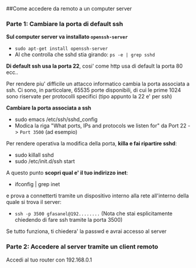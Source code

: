 ##Come accedere da remoto a un computer server

### Parte 1: Cambiare la porta di default ssh

**Sul computer server va installato `openssh-server`**
* `sudo apt-get install openssh-server`
* Al che controlla che sshd stia girando: `ps -e | grep sshd`

**Di default ssh usa la porta 22**, cosi' come http usa di default la porta 80 ecc..

Per rendere piu' difficile un attacco informatico cambia la porta associata a ssh. Ci sono, in particolare, 65535 porte disponibili, di cui le prime 1024 sono riservate per protocolli specifici (tipo appunto la 22 e' per ssh)

**Cambiare la porta associata a ssh**

* sudo emacs /etc/ssh/sshd_config
* Modica la riga "What ports, IPs and protocols we listen for" da Port 22 -> `Port 3500` (ad esempio)

Per rendere operativa la modifica della porta, **killa e fai ripartire sshd**:

* sudo killall sshd
* sudo /etc/init.d/ssh start

A questo punto **scopri qual e' il tuo indirizzo inet**:
* ifconfig | grep inet

e prova a connetterti tramite un dispositivo interno alla rete all'interno della quale si trova il server:

* `ssh -p 3500 gfasanel@192........` (Nota che stai esplicitamente chiedendo di fare ssh tramite la porta 3500)

Se tutto funziona, ti chiedera' la passwd e avrai accesso al server

### Parte 2: Accedere al server tramite un client remoto






Accedi al tuo router con
192.168.0.1
